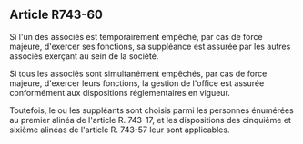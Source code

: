 Article R743-60
----
Si l'un des associés est temporairement empêché, par cas de force majeure,
d'exercer ses fonctions, sa suppléance est assurée par les autres associés
exerçant au sein de la société.

Si tous les associés sont simultanément empêchés, par cas de force majeure,
d'exercer leurs fonctions, la gestion de l'office est assurée conformément aux
dispositions réglementaires en vigueur.

Toutefois, le ou les suppléants sont choisis parmi les personnes énumérées au
premier alinéa de l'article R. 743-17, et les dispositions des cinquième et
sixième alinéas de l'article R. 743-57 leur sont applicables.
